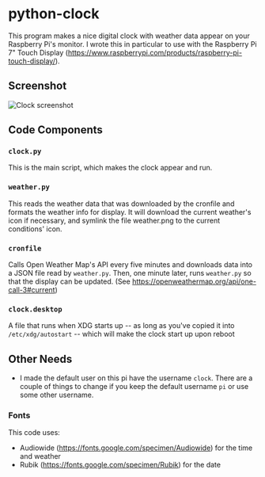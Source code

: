 # python-clock

This program makes a nice digital clock with weather data appear on your Raspberry Pi's monitor.  I wrote this in particular to use with the Raspberry Pi 7" Touch Display (https://www.raspberrypi.com/products/raspberry-pi-touch-display/).

## Screenshot
![Clock screenshot](https://chrismerlo.net/clock.png "Clock screenshot")

## Code Components

### `clock.py`
This is the main script, which makes the clock appear and run.

### `weather.py`
This reads the weather data that was downloaded by the cronfile and formats the weather info for display.  It will download the current weather's icon if necessary, and symlink the file weather.png to the current conditions' icon.

### `cronfile`
Calls Open Weather Map's API every five minutes and downloads data into a JSON file read by `weather.py`.  Then, one minute later, runs `weather.py` so that the display can be updated.  (See https://openweathermap.org/api/one-call-3#current)

### `clock.desktop`
A file that runs when XDG starts up -- as long as you've copied it into `/etc/xdg/autostart` -- which will make the clock start up upon reboot

## Other Needs

* I made the default user on this pi have the username `clock`.  There are a couple of things to change if you keep the default username `pi` or use some other username.

### Fonts
This code uses:
* Audiowide (https://fonts.google.com/specimen/Audiowide) for the time and weather
* Rubik (https://fonts.google.com/specimen/Rubik) for the date